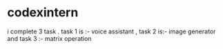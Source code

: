 # codexintern
i complete 3 task . task 1 is :- voice assistant , task 2 is:- image generator and task 3 :- matrix operation
